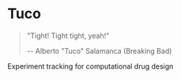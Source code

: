 # Tuco
> "Tight! Tight tight, yeah!"
>
> -- Alberto "Tuco" Salamanca (Breaking Bad)

Experiment tracking for computational drug design
